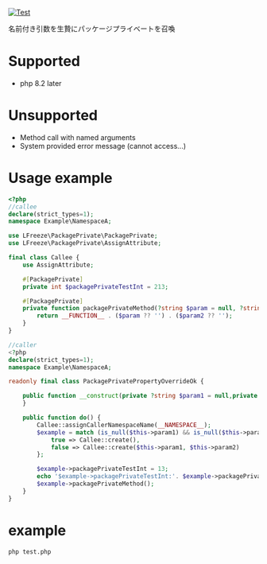 [![Test](https://github.com/l-freeze/package-private/actions/workflows/ci.yaml/badge.svg)](https://github.com/l-freeze/package-private/actions/workflows/ci.yaml)

名前付き引数を生贄にパッケージプライベートを召喚


# Supported

- php 8.2 later

# Unsupported

- Method call with named arguments
- System provided error message (cannot access...)

# Usage example

```php
<?php
//callee
declare(strict_types=1);
namespace Example\NamespaceA;

use LFreeze\PackagePrivate\PackagePrivate;
use LFreeze\PackagePrivate\AssignAttribute;

final class Callee {
    use AssignAttribute;

    #[PackagePrivate]
    private int $packagePrivateTestInt = 213;

    #[PackagePrivate]
    private function packagePrivateMethod(?string $param = null, ?string $param2 = null) {
        return __FUNCTION__ . ($param ?? '') . ($param2 ?? '');
    }
}
```

```php
//caller
<?php
declare(strict_types=1);
namespace Example\NamespaceA;

readonly final class PackagePrivatePropertyOverrideOk {

    public function __construct(private ?string $param1 = null,private  ?int $param2 = null) {
    }

    public function do() {
        Callee::assignCallerNamespaceName(__NAMESPACE__);
        $example = match (is_null($this->param1) && is_null($this->param2)) {
            true => Callee::create(),
            false => Callee::create($this->param1, $this->param2)
        };

        $example->packagePrivateTestInt = 13;
        echo '$example->packagePrivateTestInt:'. $example->packagePrivateTestInt.PHP_EOL;
        $example->packagePrivateMethod();
    }
}
```

# example
```bash
php test.php
```